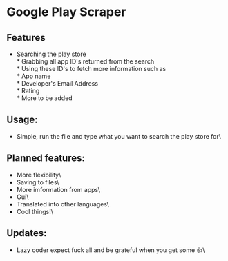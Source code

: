 # Google Play Scraper
## Features
* Searching the play store\
\* Grabbing all app ID's returned from the search\
\* Using these ID's to fetch more information such as\
	\* App name\
	\* Developer's Email Address\
	\* Rating\
	\* More to be added
## Usage:
* Simple, run the file and type what you want to search the play store for\
## Planned features:
* More flexibility\
* Saving to files\
* More imformation from apps\
* Gui\
* Translated into other languages\
* Cool things\!\
## Updates:
* Lazy coder expect fuck all and be grateful when you get some :+1:\